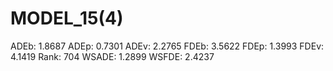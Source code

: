 # MODEL_15(4)

ADEb: 1.8687
ADEp: 0.7301
ADEv: 2.2765
FDEb: 3.5622
FDEp: 1.3993
FDEv: 4.1419
Rank: 704
WSADE: 1.2899
WSFDE: 2.4237